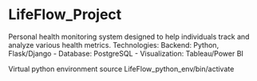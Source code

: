 # LifeFlow_Project
Personal health monitoring system designed to help individuals track and analyze various health metrics. Technologies:  Backend: Python, Flask/Django - Database: PostgreSQL - Visualization: Tableau/Power BI



Virtual python environment
source LifeFlow_python_env/bin/activate

